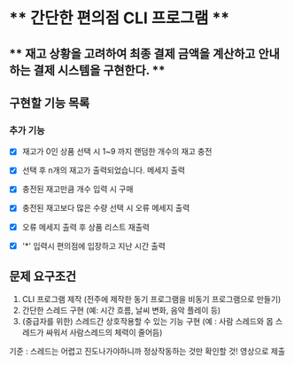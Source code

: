 # ** 간단한 편의점 CLI 프로그램 **
## ** 재고 상황을 고려하여 최종 결제 금액을 계산하고 안내하는 결제 시스템을 구현한다. **

## 구현할 기능 목록

### 추가 기능
- [X] 재고가 0인 상품 선택 시 1~9 까지 랜덤한 개수의 재고 충전
- [X] 선택 후 n개의 재고가 출력되었습니다. 메세지 출력
- [X] 충전된 재고만큼 개수 입력 시 구매
- [X] 충전된 재고보다 많은 수량 선택 시 오류 메세지 출력
- [X] 오류 메세지 출력 후 상품 리스트 재출력
- [x] '*' 입력시 편의점에 입장하고 지난 시간 출력


## 문제 요구조건
1. CLI 프로그램 제작 (전주에 제작한 동기 프로그램을 비동기 프로그램으로 만들기)
2. 간단한 스레드 구현 (예: 시간 흐름, 날씨 변화, 음악 플레이 등)
3. (중급자를 위한) 스레드간 상호작용할 수 있는 기능 구현 (예 : 사람 스레드와 몹 스레드가 싸워서 사람스레드의 체력이 줄어듬)

기준 : 스레드는 어렵고 진도나가야하니까 정상작동하는 것만 확인할 것! 영상으로 제출





